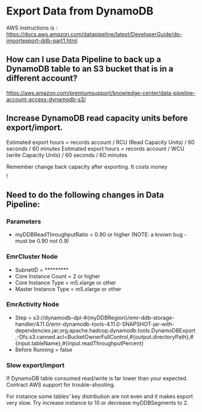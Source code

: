 # Export Data from DynamoDB
AWS instructions is : https://docs.aws.amazon.com/datapipeline/latest/DeveloperGuide/dp-importexport-ddb-part1.html

## How can I use Data Pipeline to back up a DynamoDB table to an S3 bucket that is in a different account? 
https://aws.amazon.com/premiumsupport/knowledge-center/data-pipeline-account-access-dynamodb-s3/

## Increase DynamoDB read capacity units before export/import.
Estimated export hours  = records account / RCU (Read Capacity Units) / 60 seconds / 60 minutes
Estimated export hours  = records account / WCU (write Capacity Units) / 60 seconds / 60 minutes

Remember change back capacity after exporting. It costs money $$$$!


## Need to do the following changes in Data Pipeline: 
### Parameters
* myDDBReadThroughputRatio = 0.90 or higher (NOTE: a known bug - must be 0.90 not 0.9)

### EmrCluster Node
* SubnetID = *********
* Core Instance Count = 2 or higher
* Core Instance Type = m5.xlarge or other
* Master Instance Type = m5.xlarge or other

### EmrActivity Node
* Step = s3://dynamodb-dpl-#{myDDBRegion}/emr-ddb-storage-handler/4.11.0/emr-dynamodb-tools-4.11.0-SNAPSHOT-jar-with-dependencies.jar,org.apache.hadoop.dynamodb.tools.DynamoDBExport,-Dfs.s3.canned.acl=BucketOwnerFullControl,#{output.directoryPath},#{input.tableName},#{input.readThroughputPercent}
* Before Running = false

### Slow export/import
If DynamoDB table consumed read/write  is far lower than your expected. Contract AWS support for trouble-shooting. 

For instance some tables' key distribution are not even and it makes export very slow. Try increase instance to 10 or decrease myDDBSegments to 2.